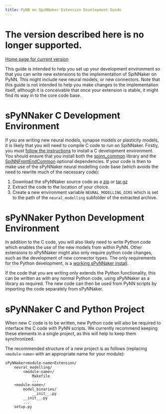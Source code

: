 ```yaml
---
title: PyNN on SpiNNaker Extension Development Guide
---
```


# The version described here is no longer supported. 

[Home page for current version](/) 

This guide is intended to help you set up your development environment so that you can write new extensions to the implementation of SpiNNaker on PyNN.  This might include new neural models, or new connectors.  Note that this guide is not intended to help you make changes to the implementation itself, although it is conceivable that once your extension is stable, it might find its way in to the core code base.

# sPyNNaker C Development Environment
If you are writing new neural models, synapse models or plasticity models, it is likely that you will need to compile C code to run on SpiNNaker.  Firstly, you must [follow the instructions](CDevelopmentForSpiNNaker.html) to install a C development environment.  You should ensure that you install both the [spinn_common](CDevelopmentForSpiNNaker.html#spinn_common) library and the [SpiNNFrontEndCommon](CDevelopmentForSpiNNake.html#SpiNNFrontEndCommon) optional dependencies.  If your code is then to make use of the sPyNNaker neural modelling code base (which avoids the need to rewrite much of the necessary code):

1. Download the sPyNNaker source code as a [zip](https://github.com/SpiNNakerManchester/sPyNNaker/archive/2015.004.zip) or [tar.gz](https://github.com/SpiNNakerManchester/sPyNNaker/archive/2015.004.tar.gz)
1. Extract the code to the location of your choice.
1. Create a new environment variable ```NEURAL_MODELLING_DIRS``` which is set to the path of the ```neural_modelling``` subfolder of the extracted archive.

# sPyNNaker Python Development Environment
In addition to the C code, you will also likely need to write Python code which enables the use of the new models from within PyNN.  Other extensions to sPyNNaker might also only require python code changes, such as the development of new connector types.  The only requirements for the Python development, is a [working sPyNNaker install](PyNNOnSpiNNakerInstall.html).

If the code that you are writing only extends the Python functionality, this can be written as with any normal Python code, using sPyNNaker as a library as required.  The new code can then be used from PyNN scripts by importing the code separately from sPyNNaker.

# sPyNNaker C and Python Project
When new C code is to be written, new Python code will also be required to interface the C code with PyNN scripts.  We currently recommend keeping these elements in a single project, as this will help to keep them synchronized.

The recommended structure of a new project is as follows (replacing ```<module-name>``` with an appropriate name for your module):  
``` 
sPyNNaker<module-name>Extension/
    neural_modelling/
        <module-name>/
            Makefile
            ...
    <module-name>/
        model_binaries/
            __init__.py
        __init__.py
        ...
    setup.py
```
